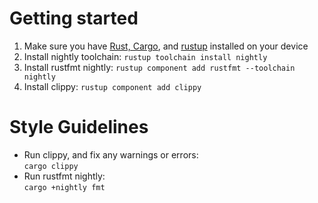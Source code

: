 # Getting started
1. Make sure you have [Rust, Cargo](https://www.rust-lang.org/learn/get-started), and [rustup](https://rustup.rs/) installed on your device
2. Install nightly toolchain: `rustup toolchain install nightly`
3. Install rustfmt nightly: `rustup component add rustfmt --toolchain nightly`
4. Install clippy: `rustup component add clippy`

# Style Guidelines
- Run clippy, and fix any warnings or errors:  
  `cargo clippy`
- Run rustfmt nightly:  
  `cargo +nightly fmt`
